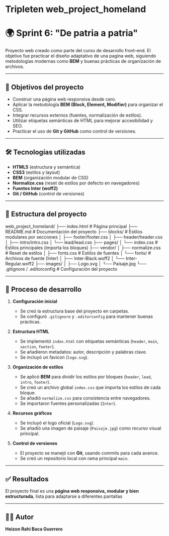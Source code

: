 # Tripleten web_project_homeland

# 🌍 Sprint 6: "De patria a patria"

Proyecto web creado como parte del curso de desarrollo front-end. El objetivo fue practicar el diseño adaptativo de una pagina web, siguiendo metodologías modernas como **BEM** y buenas prácticas de organización de archivos.

---

## 📌 Objetivos del proyecto

- Construir una página web responsiva desde cero.
- Aplicar la metodología **BEM (Block, Element, Modifier)** para organizar el CSS.
- Integrar recursos externos (fuentes, normalización de estilos).
- Utilizar etiquetas semánticas de HTML para mejorar accesibilidad y SEO.
- Practicar el uso de **Git y GitHub** como control de versiones.

---

## 🛠️ Tecnologías utilizadas

- **HTML5** (estructura y semántica)
- **CSS3** (estilos y layout)
- **BEM** (organización modular de CSS)
- **Normalize.css** (reset de estilos por defecto en navegadores)
- **Fuentes Inter (woff2)**
- **Git / GitHub** (control de versiones)

---

## 📂 Estructura del proyecto

web_project_homeland/
├── index.html # Página principal
├── README.md # Documentación del proyecto
├── blocks/ # Estilos modulares por secciones
│ ├── footer/footer.css
│ ├── header/header.css
│ ├── intro/intro.css
│ └── lead/lead.css
├── pages/
│ └── index.css # Estilos principales (importa los bloques)
├── vendor/
│ ├── normalize.css # Reset de estilos
│ ├── fonts.css # Estilos de fuentes
│ └── fonts/ # Archivos de fuente (Inter)
│ ├── Inter-Black.woff2
│ └── Inter-Regular.woff2
├── images/
│ ├── Logo.svg
│ └── Paisaje.jpg
└── .gitignore / .editorconfig # Configuración del proyecto

---

## 🚀 Proceso de desarrollo

1. **Configuración inicial**

   - Se creó la estructura base del proyecto en carpetas.
   - Se configuró `.gitignore` y `.editorconfig` para mantener buenas prácticas.

2. **Estructura HTML**

   - Se implementó `index.html` con etiquetas semánticas (`header`, `main`, `section`, `footer`).
   - Se añadieron metadatos: autor, descripción y palabras clave.
   - Se incluyó un favicon (`logo.svg`).

3. **Organización de estilos**

   - Se aplicó **BEM** para dividir los estilos por bloques (`header`, `lead`, `intro`, `footer`).
   - Se creó un archivo global `index.css` que importa los estilos de cada bloque.
   - Se añadió `normalize.css` para consistencia entre navegadores.
   - Se importaron fuentes personalizadas (`Inter`).

4. **Recursos gráficos**

   - Se incluyó el logo oficial (`Logo.svg`).
   - Se añadió una imagen de paisaje (`Paisaje.jpg`) como recurso visual principal.

5. **Control de versiones**
   - El proyecto se manejó con **Git**, usando commits para cada avance.
   - Se creó un repositorio local con rama principal `main`.

---

## ✅ Resultados

El proyecto final es una **página web responsiva, modular y bien estructurada**, lista para adaptarse a diferentes pantallas

---

## 👨‍💻 Autor

**Heizon Rahi Baca Guerrero**
